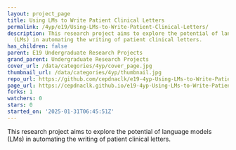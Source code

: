 ```yaml
---
layout: project_page
title: Using LMs to Write Patient Clinical Letters
permalink: /4yp/e19/Using-LMs-to-Write-Patient-Clinical-Letters/
description: This research project aims to explore the potential of language models
  (LMs) in automating the writing of patient clinical letters.
has_children: false
parent: E19 Undergraduate Research Projects
grand_parent: Undergraduate Research Projects
cover_url: /data/categories/4yp/cover_page.jpg
thumbnail_url: /data/categories/4yp/thumbnail.jpg
repo_url: https://github.com/cepdnaclk/e19-4yp-Using-LMs-to-Write-Patient-Clinical-Letters
page_url: https://cepdnaclk.github.io/e19-4yp-Using-LMs-to-Write-Patient-Clinical-Letters
forks: 1
watchers: 0
stars: 0
started_on: '2025-01-31T06:45:51Z'
---
```


This research project aims to explore the potential of language models (LMs) in automating the writing of patient clinical letters.